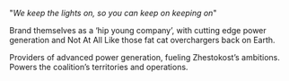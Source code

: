 "*We keep the lights on, so you can keep on keeping on*"

Brand themselves as a ‘hip young company’, with cutting edge power generation and Not At All Like those fat cat overchargers back on Earth.

Providers of advanced power generation, fueling Zhestokost’s ambitions.
Powers the coalition’s territories and operations.